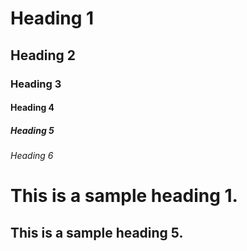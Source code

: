 <!-- Headings -->
# Heading 1
## Heading 2
### Heading 3
#### Heading 4
##### Heading 5
###### Heading 6

This is a sample heading 1.
==========================

This is a sample heading 5.
----------------------------